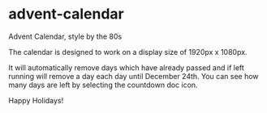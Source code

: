 # advent-calendar
Advent Calendar, style by the 80s

The calendar is designed to work on a display size of 1920px x 1080px.

It will automatically remove days which have already passed and if left running will remove a day each day until December 24th. You can see how many days are left by selecting the countdown doc icon.

Happy Holidays!
